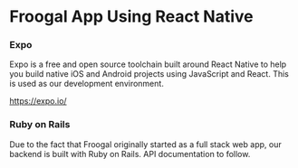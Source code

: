 # Froogal App Using React Native

### Expo

Expo is a free and open source toolchain built around React Native to help you build native iOS and Android projects using JavaScript and React. This is used as our development environment.

https://expo.io/


### Ruby on Rails

Due to the fact that Froogal originally started as a full stack web app, our backend is built with Ruby on Rails. API documentation to follow.
